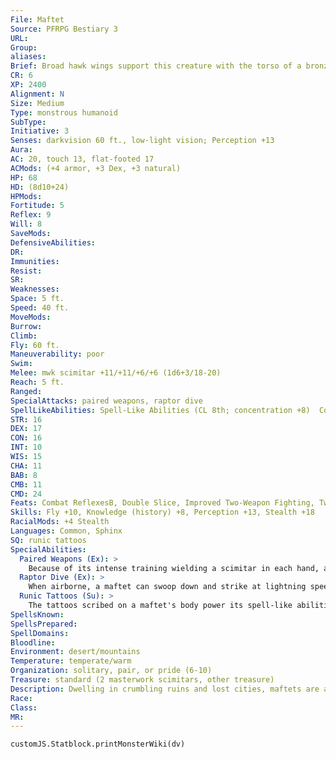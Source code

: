```yaml
---
File: Maftet
Source: PFRPG Bestiary 3
URL: 
Group: 
aliases: 
Brief: Broad hawk wings support this creature with the torso of a bronze-skinned human and the lower body of a tawny, bipedal lion.
CR: 6
XP: 2400
Alignment: N
Size: Medium
Type: monstrous humanoid
SubType: 
Initiative: 3
Senses: darkvision 60 ft., low-light vision; Perception +13
Aura: 
AC: 20, touch 13, flat-footed 17
ACMods: (+4 armor, +3 Dex, +3 natural)
HP: 68
HD: (8d10+24)
HPMods: 
Fortitude: 5
Reflex: 9
Will: 8
SaveMods: 
DefensiveAbilities: 
DR: 
Immunities: 
Resist: 
SR: 
Weaknesses: 
Space: 5 ft.
Speed: 40 ft.
MoveMods: 
Burrow: 
Climb: 
Fly: 60 ft.
Maneuverability: poor
Swim: 
Melee: mwk scimitar +11/+11/+6/+6 (1d6+3/18-20)
Reach: 5 ft.
Ranged: 
SpecialAttacks: paired weapons, raptor dive
SpellLikeAbilities: Spell-Like Abilities (CL 8th; concentration +8)  Constant-mage armor  3/day-magic weapon  1/day-cat's grace, protection from evil
STR: 16
DEX: 17
CON: 16
INT: 10
WIS: 15
CHA: 11
BAB: 8
CMB: 11
CMD: 24
Feats: Combat ReflexesB, Double Slice, Improved Two-Weapon Fighting, Two-Weapon Fighting, Weapon Focus (scimitar)
Skills: Fly +10, Knowledge (history) +8, Perception +13, Stealth +18
RacialMods: +4 Stealth
Languages: Common, Sphinx
SQ: runic tattoos
SpecialAbilities:
  Paired Weapons (Ex): >
    Because of its intense training wielding a scimitar in each hand, a maftet's off-hand scimitar is treated as a light weapon.
  Raptor Dive (Ex): >
    When airborne, a maftet can swoop down and strike at lightning speed. This is equivalent to an aerial charge, but it must move downward at least 10 feet and may dive at twice its normal flying speed. Doing so grants the maftet a +2 bonus on its attack rolls and allows it to make a full attack at the end of the raptor dive.
  Runic Tattoos (Su): >
    The tattoos scribed on a maftet's body power its spell-like abilities and glow when those abilities are used. A maftet can activate up to two of its spell-like abilities as a standard action. It may make a Fortitude save to resist the effects of an erase spell cast on its tattoos, but if it fails, it loses access to its spell-like abilities for 24 hours.
SpellsKnown: 
SpellsPrepared: 
SpellDomains: 
Bloodline: 
Environment: desert/mountains
Temperature: temperate/warm
Organization: solitary, pair, or pride (6-10)
Treasure: standard (2 masterwork scimitars, other treasure)
Description: Dwelling in crumbling ruins and lost cities, maftets are a race of winged feline humanoids. Accomplished hunters and stalkers, maftets are highly skilled in fighting with dual scimitars.  A typical maftet is 7 feet tall and weighs 270 pounds. The fur on their leonine bodies ranges in coloration from a light buff to goldenrod or rust red. In some climates, maftets have the spotted lower bodies of leopards, and in rare circumstances they may possess white fur and pale skin or black fur and grayish-purple skin. Such individuals frequently rise to positions of power among their kind.  At home in dry deserts and mountains, maftets prefer to lair in abandoned ruins, mysteriously drawn to such desolate places. They also make do with dens in cliff-side caves or mountaintop eyries, but only if no suitable abandoned edifices can be found.  When a young maftet comes of age, it receives its runic tattoos from a shaman, usually the eldest female in the pride. The art and magic of creating these tattoos has been passed down from mother to daughter for thousands of years, along with the race's oral history and legends. Their origins now lost to history, these tattoos are always the same (with minor cosmetic variations between the sexes and between different prides) and always have the same effects. Under no circumstances are these tattoos ever given to non-maftets.
Race: 
Class: 
MR: 
---
```

```dataviewjs
customJS.Statblock.printMonsterWiki(dv)
```

